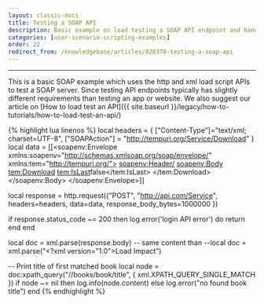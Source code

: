 ```yaml
---
layout: classic-docs
title: Testing a SOAP API
description: Basic example on load testing a SOAP API endpoint and handling the response.
categories: [user-scenario-scripting-examples]
order: 22
redirect_from: /knowledgebase/articles/828378-testing-a-soap-api
---
```


***

This is a basic SOAP example which uses the http and xml load script APIs to test a SOAP server. Since testing API endpoints typically has slightly different requirements than testing an app or website. We also suggest our article on [How to load test an API]({{ site.baseurl }}/legacy/how-to-tutorials/how-to-load-test-an-api/)


{% highlight lua linenos %}
local headers = {
  ["Content-Type"]="text/xml; charset=UTF-8",
  ["SOAPAction"] = "http://tempuri.org/Service/Download"
}
local data = [[<soapenv:Envelope xmlns:soapenv="http://schemas.xmlsoap.org/soap/envelope/" xmlns:tem="http://tempuri.org/">
   <soapenv:Header/>
   <soapenv:Body>
      <tem:Download>
         <tem:IsLast>false</tem:IsLast>
      </tem:Download>
   </soapenv:Body>
</soapenv:Envelope>]]

local response = http.request({"POST",
    "http://api.com/Service",
    headers=headers,
    data=data,
    response_body_bytes=1000000
})

if response.status_code ~= 200 then
  log.error('login API error')
  do return end
end


local doc = xml.parse(response.body)
-- same content than
--local doc = xml.parse("<?xml version=\"1.0\"><books><book><author>Load Impact</author><title>Load testing with XML</title></book></books></xml>")


-- Print title of first matched book
local node = doc:xpath_query("//books/book/title", { xml.XPATH_QUERY_SINGLE_MATCH })
if node ~= nil then
  log.info(node.content)
else
  log.error("no found book title")
end
{% endhighlight %}
